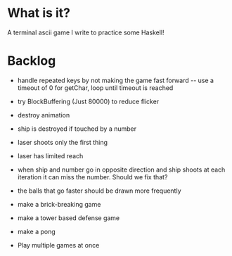 # What is it?

A terminal ascii game I write to practice some Haskell!

# Backlog

- handle repeated keys by not making the game fast forward
-- use a timeout of 0 for getChar, loop until timeout is reached

- try BlockBuffering (Just 80000) to reduce flicker
- destroy animation
- ship is destroyed if touched by a number
- laser shoots only the first thing
- laser has limited reach

- when ship and number go in opposite direction and ship shoots at each iteration
it can miss the number. Should we fix that?
- the balls that go faster should be drawn more frequently

- make a brick-breaking game
- make a tower based defense game
- make a pong

- Play multiple games at once

